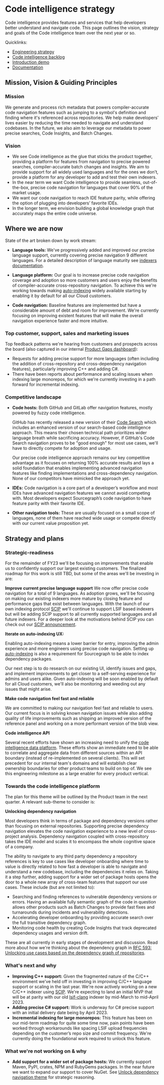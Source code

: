 # Code intelligence strategy

Code intelligence provides features and services that help developers better understand and navigate code. This page outlines the vision, strategy and goals of the Code intelligence team over the next year or so.

Quicklinks:

- [Engineering strategy](../../../departments/engineering/index.md#product-vision-and-strategy)
- [Code intelligence backlog](https://github.com/orgs/sourcegraph/projects/211)
- [Introduction demo](https://www.loom.com/share/b76c3ce971d9498197d4b664a20b20a8)
- [Documentation](https://docs.sourcegraph.com/code_navigation)

## Mission, Vision & Guiding Principles

### Mission

We generate and process rich metadata that powers compiler-accurate code navigation features such as jumping to a symbol's definition and finding where it's referenced across repositories. We help make developers’ lives easier by reducing the time needed to navigate and understand codebases. In the future, we also aim to leverage our metadata to power precise searches, Code Insights, and Batch Changes.

### Vision

- We see Code intelligence as the glue that sticks the product together, providing a platform for features from navigation to precise powered searches, compiler-accurate batch changes and insights. We aim to provide support for all widely used languages and for the ones we don’t, provide a platform for any developer to add and test their own indexers.
- In the near term we want Code intelligence to provide seamless, out-of-the-box, precise code navigation for languages that cover 90% of the market usage.
- We want our code navigation to reach IDE feature parity, while offering the option of plugging into developers’ favorite IDEs.
- In the longer term, we envision building a global knowledge graph that accurately maps the entire code universe.

## Where we are now

State of the art broken down by work stream:

- **Language tools:** We've progressively added and improved our precise language support, currently covering precise navigation 9 different languages. For a detailed description of language maturity see [indexers documentation](https://docs.sourcegraph.com/code_navigation/references/indexers).

- **Language platform:** Our goal is to increase precise code navigation coverage and adoption so more customers and users enjoy the benefits of compiler-accurate cross-repository navigation. To achieve this we're working towards making [auto-indexing](https://docs.sourcegraph.com/code_navigation/explanations/auto_indexing) widely available starting by enabling it by default for all our Cloud customers.

- **Code navigation:** Baseline features are implemented but have a considerable amount of debt and room for improvement. We're currently focusing on improving existent features that will make the overall navigation experience faster and more intuitive.

### Top customer, support, sales and marketing issues

Top feedback patterns we're hearing from customers and prospects across the board (also captured in our internal [Product Gaps dashboard](https://sourcegraph2020.lightning.force.com/lightning/r/Report/00O3t000006WZklEAG/view?reportFilters=%5B%7B%22operator%22%3A%22equals%22%2C%22value%22%3A%22Intelligence%22%2C%22column%22%3A%22Product_Gap_Submission__c.Product_Category__c%22%7D%5D)):

- Requests for adding precise support for more languages (often including the addition of cross-repository and cross-dependency navigation features), particularly improving C++ and adding C#.
- There have been reports about performance and scaling issues when indexing large monorepos, for which we're currently investing in a path forward for incremental indexing.

### Competitive landscape

- **Code hosts:** Both GitHub and GitLab offer navigation features, mostly powered by fuzzy code intelligence.

  GitHub has recently released a new version of their [Code Search](https://cs.github.com/) which includes an enhanced version of our search-based code intelligence approach. This means their chosen technical path prioritizes wider language breath while sacrificing accuracy. However, if GitHub's Code Search navigation proves to be "good enough" for most use cases, we'll have to directly compete for adoption and usage.

  Our precise code intelligence approach remains our key competitive advantage as it focuses on returning 100% accurate results and lays a solid foundation that enables implementing advanced navigation features like finding implementations and cross-dependency navigation. None of our competitors have mimicked the approach yet.

- **IDEs:** Code navigation is a core part of a developer’s workflow and most IDEs have advanced navigation features we cannot avoid competing with. Most developers expect Sourcegraph’s code navigation to have feature parity with their favorite IDE.
- **Other navigation tools:** These are usually focused on a small scope of languages, none of them have reached wide usage or compete directly with our current value proposition yet.

<!-- ### Analyst landscape

- Are there analysts tracking this product area?
- How are analysts positioning the product? What are areas of improvement? -->

## Strategy and plans

### Strategic-readiness

For the remainder of FY23 we'll be focusing on improvements that enable us to confidently support our largest existing customers. The finalized roadmap for this work is still TBD, but some of the areas we'll be investing in are:

**Improve current precise language support**
We now offer precise code navigation for a total of 9 languages. As adoption grows, we'll be focusing on making our existing indexers more mature by closing feature and performance gaps that exist between languages. With the launch of our own indexing protocol [SCIP](https://github.com/sourcegraph/scip) we'll continue to support LSIF based indexers but will be adding SCIP support to all currently supported languages and all future indexers. For a deeper look at the motivations behind SCIP you can check out our [SCIP announcement](https://about.sourcegraph.com/blog/announcing-scip).

**Iterate on auto-indexing UX:**

Enabling auto-indexing means a lower barrier for entry, improving the admin experience and more engineers using precise code navigation. Setting up [auto-indexing](https://docs.sourcegraph.com/code_intelligence/explanations/auto_indexing) is also a requirement for Sourcegraph to be able to index dependency packages.

Our next step is to do research on our existing UI, identify issues and gaps, and implement improvements to get closer to a self-serving experience for admins and users alike. Given auto-indexing will be soon enabled by default for all Cloud customers, we'll also be monitoring and weeding out any issues that might arise.

**Make code navigation feel fast and reliable**

We are committed to making our navigation feel fast and reliable to users. Our current focus is in solving known navigation issues while also adding quality of life improvements such as shipping an improved version of the reference panel and working on a more performant version of the blob view.

**Code intelligence API**

Several recent efforts have shown an increasing need to unify the [code intelligence data platform](https://docs.google.com/document/d/1AjZ_d0nJVHbV75IH3jZRkrGXhsv_AXp2kS4nrw2SAQ8). These efforts show an immediate need to be able to correlate and aggregate data from different sources within an API boundary (instead of re-implemented on several clients). This will set precedent for our internal team's domains and will establish clear ownership boundaries for other product teams to build on top of. We see this engineering milestone as a large enabler for every product vertical.

### Towards the code intelligence platform

The plan for this theme will be outlined by the Product team in the next quarter. A relevant sub-theme to consider is:

**Unlocking dependency navigation**

Most developers think in terms of package and dependency versions rather than focusing on external repositories. Supporting precise dependency navigation elevates the code navigation experience to a new level of cross-project analysis. Dependency navigation coupled with cross-repository takes the IDE model and scales it to encompass the whole cognitive space of a company.

The ability to navigate to any third party dependency a repository references is key to use cases like developer onboarding where time to value is directly related to how fast a developer is able to navigate and understand a new codebase, including the dependencies it relies on. Taking it a step further, adding support for a wider set of package hosts opens the door to a whole new array of cross-team features that support our use cases. These include (but are not limited to):

- Searching and finding references to vulnerable dependency versions or errors. Having an available fully semantic graph of the code in question allows other products such as Batch Changes to provide fast fixes and turnarounds during incidents and vulnerability detections.
- Accelerating developer onboarding by providing accurate search over the full transitive dependency graph.
- Monitoring code health by creating Code Insights that track deprecated dependency usages and version drift.

These are all currently in early stages of development and discussion. Read more about how we're thinking about the dependency graph in [RFC 593: Unlocking use cases based on the dependency graph of repositories](https://docs.google.com/document/d/1SkM8CG0IksvPEKRBRVLKipiRJTopx6Vq_hSWRJ9NyKs/edit#heading=h.trqab8y0kufp).

### What's next and why

- **Improving C++ support:** Given the fragmented nature of the C/C++ environment we've held off in investing in improving C/C++ language support or scaling in the last year. We're now actively working on a new C/C++ indexer using [SCIP](https://github.com/sourcegraph/scip). We're expecting to land an initial MVP that will be at parity with our old [lsif-clang](https://github.com/sourcegraph/lsif-clang) indexer by mid-March to mid-April 2023.
- **Adding precise C# support:** Work is underway for C# precise support with an initial delivery date being by April 2023.
- **Incremental indexing for large monorepos:** This feature has been on our mid-term roadmap for quite some time now, pain points have been worked through workarounds like spacing LSIF upload frequencies depending on the customer’s repo size and commit frequency. We're currently doing the foundational work required to unlock this feature.

### What we're not working on & why

- **Add support for a wider set of package hosts:** We currently support Maven, PyPI, crates, NPM and RubyGems packages. In the near future we want to expand our support to cover NuGet. See [Unlock dependency navigation theme](#themes) for strategic reasoning.
